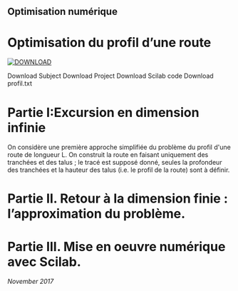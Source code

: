 ## Optimisation numérique
# Optimisation du profil d’une route

[![DOWNLOAD](https://img.shields.io/badge/Download-Project-green.svg)](https://github.com/kenn44/optimizing-the-profile-of-a-road/raw/master/projet.pdf)

Download Subject
Download Project
Download Scilab code
Download profil.txt

# Partie I:Excursion en dimension infinie

On considère une première approche simplifiée du problème du profil d'une route de longueur L. On construit la route en faisant uniquement des tranchées et des talus ; le tracé est supposé donné, seules la profondeur des tranchées et la hauteur des talus (i.e. le profil de la route) sont à définir.

# Partie II. Retour à la dimension finie : l’approximation du problème.

# Partie III. Mise en oeuvre numérique avec Scilab.

*November 2017*